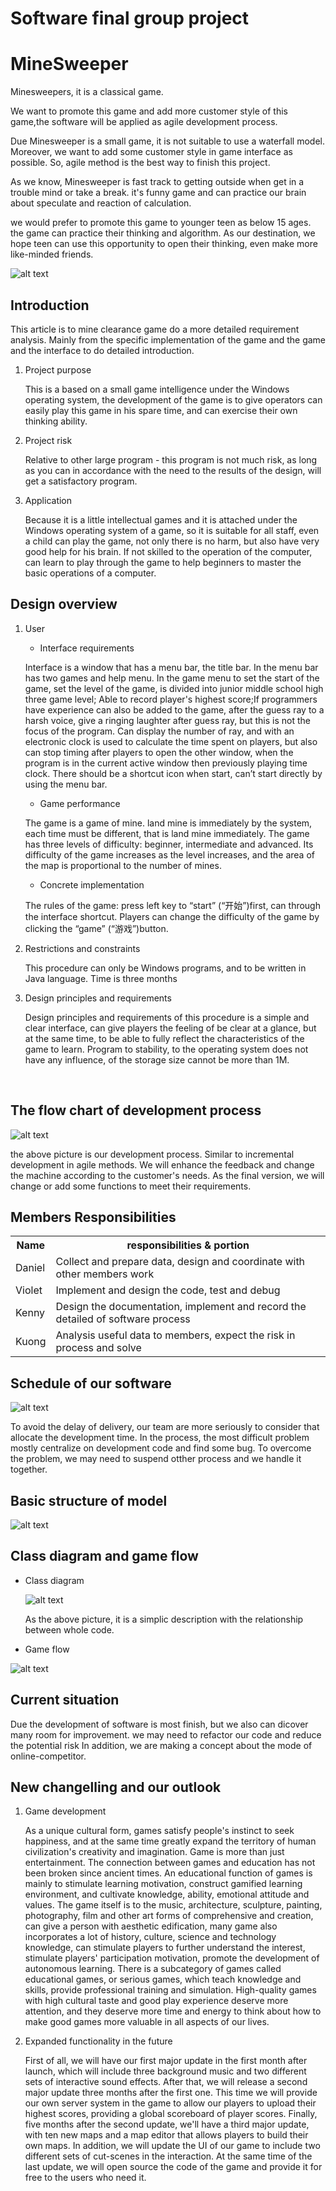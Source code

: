 # Software final group project

<h1>MineSweeper</h1>
 

Minesweepers, it is a classical game. 

We want to promote this game and add more customer style of this game,the software will be applied as agile development process. 

Due Minesweeper is a small game, it is not suitable to use a waterfall model. Moreover, we want to add some customer style in game interface as possible. So, agile method is the best way to finish this project. 

As we know, Minesweeper is fast track to getting outside when get in a trouble mind or take a break. it's funny game and can practice our brain about speculate and reaction of calculation. 

we would prefer to promote this game to younger teen as below 15 ages. the game can practice their thinking and algorithm. As our destination, we hope teen can use this opportunity to open their thinking, even make more like-minded friends.  

![alt text](https://user-images.githubusercontent.com/41785232/113291359-820e9980-9325-11eb-89fd-81527d2c2105.png)

<h2>Introduction</h2>
<p> This article is to mine clearance game do a more detailed requirement analysis. Mainly from the specific implementation of the game and the game and the interface to do detailed introduction.</p>
<ol>
  <li>Project purpose </li>
      <p>This is a based on a small game intelligence under the Windows operating system, the development of the game          is to give operators can easily play this game in his spare time, and can exercise their own thinking                ability.</p>
  <li>Project risk</li>
       <p>Relative to other large program - this program is not much risk, as long as you can in accordance with the           need to the results of the design, will get a satisfactory program.</p>
  <li>Application</li>
       <p>Because it is a little intellectual games and it is attached under the Windows operating system of a game,           so it is suitable for all staff, even a child can play the game, not only there is no harm, but also have             very good help for his brain. If not skilled to the operation of the computer, can learn to play through             the game to help beginners to master the basic operations of a computer.</p>
 
</ol>

<h2>Design overview</h2>
<ol>
  <li>User</li>
     <ul><li>Interface requirements</li></ul>
       <p>Interface is a window that has a menu bar, the title bar. In the menu bar has two games and help menu. In             the game menu to set the start of the game, set the level of the game, is divided into junior middle school           high three game level; Able to record player's highest score;If programmers have experience can also be               added to the game, after the guess ray to a harsh voice, give a ringing laughter after guess ray, but this           is not the focus of the program. Can display the number of ray, and with an electronic clock is used to               calculate the time spent on players, but also can stop timing after players to open the other window, when           the program is in the current active window then previously playing time clock. There should be a shortcut           icon when start, can’t start directly by using the menu bar.</p>
 
   <ul><li>Game performance</li></ul>
      <p>The game is a game of mine. land mine is immediately by the system, each time must be different, that is              land mine immediately. The game has three levels of difficulty: beginner, intermediate and advanced. Its              difficulty of the game increases as the level increases, and the area of the map is proportional to the              number of mines.</p>
   <ul><li>Concrete implementation</li></ul>
       <p>The rules of the game: press left key to “start” (“开始”)first, can through the interface shortcut.
          Players can change the difficulty of the game by clicking the “game” (“游戏”)button.</p>
       
       
   <li>Restrictions and constraints</li>
       <p>This procedure can only be Windows programs, and to be written in Java language. Time is three months</p>
   
   <li>Design principles and requirements</li>
       <p>Design principles and requirements of this procedure is a simple and clear interface, can give players the           feeling of be clear at a glance, but at the same time, to be able to fully reflect the characteristics of             the game to learn. Program to stability, to the operating system does not have any influence, of the                 storage size cannot be more than 1M.</p>
 </ol>




<br/>

 
 
 
<h2>The flow chart of development process</h2>

![alt text](https://user-images.githubusercontent.com/41785232/113278579-ad3cbd00-9314-11eb-9ad6-24b1b03c718d.png)

<p> the above picture is our development process. Similar to incremental development in agile methods. We will enhance the feedback and change the machine according to the customer's needs. As the final version, we will change or add some functions to meet their requirements.

 
<h2>Members Responsibilities</h2>

<table style="width:100%">
  <tr>
    <th>Name</th>
    <th>responsibilities & portion</th>
  </tr>
  <tr>
    <td>Daniel</td>
    <td>Collect and prepare data, design and coordinate with other members work</td>
  </tr>
  <tr>
    <td>Violet</td>
    <td>Implement and design the code, test and debug </td>
  </tr>
  <tr>
    <td>Kenny</td>
    <td>Design the documentation, implement and record the detailed of software process</td>
  </tr>
  <tr>
    <td>Kuong</td>
    <td>Analysis useful data to members, expect the risk in process and solve</td>
  </tr>
</table>
 
 

 
 
 
<h2>Schedule of our software</h2>

![alt text](https://user-images.githubusercontent.com/41785232/113278930-191f2580-9315-11eb-867c-a2380e7bf04b.png)

<p>To avoid the delay of delivery, our team are more seriously to consider that allocate the development time. In the process, the most difficult problem mostly centralize on development code and find some bug.
 To overcome the problem, we may need to suspend otther process and we handle it together.
 
 
 
<h2>Basic structure of model</h2>

![alt text](https://user-images.githubusercontent.com/41785232/113290061-ab2e2a80-9323-11eb-9073-757c2e8afbf3.png)

 
<h2>Class diagram and game flow</h2>
<ul><li>Class diagram</li>

![alt text](https://user-images.githubusercontent.com/41785232/113297547-52638f80-932d-11eb-91ed-1e8345f8bb44.png)  
 
 As the above picture, it is a simplic description with the relationship between whole code. 
 
<li>Game flow</li></ul>

![alt text](https://user-images.githubusercontent.com/41785232/113296181-b7b68100-932b-11eb-8d30-16a898f77284.png)



<h2>Current situation</h2>
<p> Due the development of software is most finish, but we also can dicover many room for improvement. we may need to refactor our code and reduce the potential risk In addition, we are making a concept about the mode of online-competitor.

<h2>New changelling and our outlook</h2>

<ol>
 <li>Game development</li>
 <p></p>
   <p>As a unique cultural form, games satisfy people's instinct to seek happiness, and at the same time greatly expand the territory of human civilization's creativity and imagination. Game is more than just entertainment. The connection between games and education has not been broken since ancient times. An educational function of games is mainly to stimulate learning motivation, construct gamified learning environment, and cultivate knowledge, ability, emotional attitude and values.
The game itself is to the music, architecture, sculpture, painting, photography, film and other art forms of comprehensive and creation, can give a person with aesthetic edification, many game also incorporates a lot of history, culture, science and technology knowledge, can stimulate players to further understand the interest, stimulate players' participation motivation, promote the development of autonomous learning.
There is a subcategory of games called educational games, or serious games, which teach knowledge and skills, provide professional training and simulation.
High-quality games with high cultural taste and good play experience deserve more attention, and they deserve more time and energy to think about how to make good games more valuable in all aspects of our lives.
<li>Expanded functionality in the future</li>
    <p></p>
  <p>First of all, we will have our first major update in the first month after launch, which will include three background music and two different sets of interactive sound effects.
After that, we will release a second major update three months after the first one. This time we will provide our own server system in the game to allow our players to upload their highest scores, providing a global scoreboard of player scores.
Finally, five months after the second update, we'll have a third major update, with ten new maps and a map editor that allows players to build their own maps. In addition, we will update the UI of our game to include two different sets of cut-scenes in the interaction.
At the same time of the last update, we will open source the code of the game and provide it for free to the users who need it.




</ol> 
 


 


 

  

